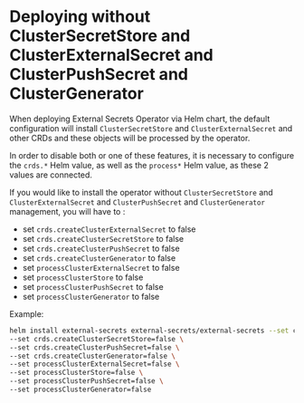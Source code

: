 # Deploying without ClusterSecretStore and ClusterExternalSecret and ClusterPushSecret and ClusterGenerator

When deploying External Secrets Operator via Helm chart, the default configuration will install `ClusterSecretStore` and `ClusterExternalSecret` and other CRDs and these objects will be processed by the operator.

In order to disable both or one of these features, it is necessary to configure the `crds.*` Helm value, as well as the `process*` Helm value, as these 2 values are connected.

If you would like to install the operator without `ClusterSecretStore` and `ClusterExternalSecret` and `ClusterPushSecret` and `ClusterGenerator` management, you will have to :

* set `crds.createClusterExternalSecret` to false
* set `crds.createClusterSecretStore` to false
* set `crds.createClusterPushSecret` to false
* set `crds.createClusterGenerator` to false
* set `processClusterExternalSecret` to false
* set `processClusterStore` to false
* set `processClusterPushSecret` to false
* set `processClusterGenerator` to false

Example:

```bash
helm install external-secrets external-secrets/external-secrets --set crds.createClusterExternalSecret=false \
--set crds.createClusterSecretStore=false \
--set crds.createClusterPushSecret=false \
--set crds.createClusterGenerator=false \
--set processClusterExternalSecret=false \
--set processClusterStore=false \
--set processClusterPushSecret=false \
--set processClusterGenerator=false
```
